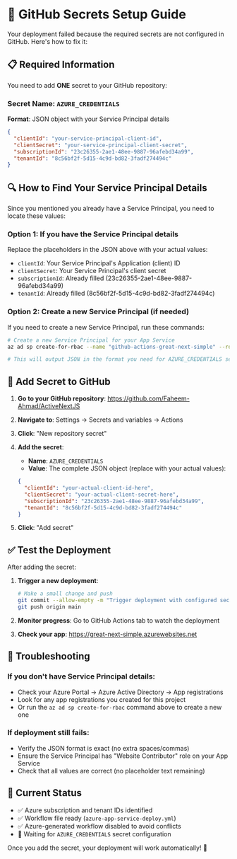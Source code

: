 # 🔐 GitHub Secrets Setup Guide

Your deployment failed because the required secrets are not configured in GitHub. Here's how to fix it:

## 📋 Required Information

You need to add **ONE** secret to your GitHub repository:

### Secret Name: `AZURE_CREDENTIALS`

**Format**: JSON object with your Service Principal details

```json
{
  "clientId": "your-service-principal-client-id",
  "clientSecret": "your-service-principal-client-secret",
  "subscriptionId": "23c26355-2ae1-48ee-9887-96afebd34a99",
  "tenantId": "8c56bf2f-5d15-4c9d-bd82-3fadf274494c"
}
```

## 🔍 How to Find Your Service Principal Details

Since you mentioned you already have a Service Principal, you need to locate these values:

### Option 1: If you have the Service Principal details

Replace the placeholders in the JSON above with your actual values:

- `clientId`: Your Service Principal's Application (client) ID
- `clientSecret`: Your Service Principal's client secret
- `subscriptionId`: Already filled (23c26355-2ae1-48ee-9887-96afebd34a99)
- `tenantId`: Already filled (8c56bf2f-5d15-4c9d-bd82-3fadf274494c)

### Option 2: Create a new Service Principal (if needed)

If you need to create a new Service Principal, run these commands:

```bash
# Create a new Service Principal for your App Service
az ad sp create-for-rbac --name "github-actions-great-next-simple" --role "Website Contributor" --scopes "/subscriptions/23c26355-2ae1-48ee-9887-96afebd34a99/resourceGroups/rg-saas-app-playground/providers/Microsoft.Web/sites/great-next-simple" --json-auth

# This will output JSON in the format you need for AZURE_CREDENTIALS secret
```

## 🚀 Add Secret to GitHub

1. **Go to your GitHub repository**: https://github.com/Faheem-Ahmad/ActiveNextJS

2. **Navigate to**: Settings → Secrets and variables → Actions

3. **Click**: "New repository secret"

4. **Add the secret**:

   - **Name**: `AZURE_CREDENTIALS`
   - **Value**: The complete JSON object (replace with your actual values):

   ```json
   {
     "clientId": "your-actual-client-id-here",
     "clientSecret": "your-actual-client-secret-here",
     "subscriptionId": "23c26355-2ae1-48ee-9887-96afebd34a99",
     "tenantId": "8c56bf2f-5d15-4c9d-bd82-3fadf274494c"
   }
   ```

5. **Click**: "Add secret"

## ✅ Test the Deployment

After adding the secret:

1. **Trigger a new deployment**:

   ```bash
   # Make a small change and push
   git commit --allow-empty -m "Trigger deployment with configured secrets"
   git push origin main
   ```

2. **Monitor progress**: Go to GitHub Actions tab to watch the deployment

3. **Check your app**: https://great-next-simple.azurewebsites.net

## 🔧 Troubleshooting

### If you don't have Service Principal details:

- Check your Azure Portal → Azure Active Directory → App registrations
- Look for any app registrations you created for this project
- Or run the `az ad sp create-for-rbac` command above to create a new one

### If deployment still fails:

- Verify the JSON format is exact (no extra spaces/commas)
- Ensure the Service Principal has "Website Contributor" role on your App Service
- Check that all values are correct (no placeholder text remaining)

## 📝 Current Status

- ✅ Azure subscription and tenant IDs identified
- ✅ Workflow file ready (`azure-app-service-deploy.yml`)
- ✅ Azure-generated workflow disabled to avoid conflicts
- 🔄 Waiting for `AZURE_CREDENTIALS` secret configuration

Once you add the secret, your deployment will work automatically! 🎉
